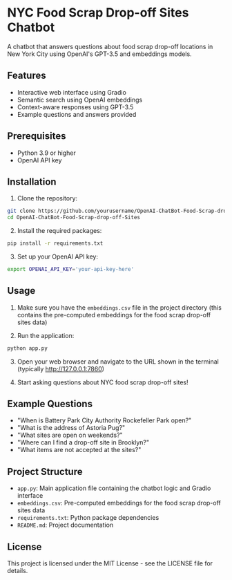 # NYC Food Scrap Drop-off Sites Chatbot

A chatbot that answers questions about food scrap drop-off locations in New York City using OpenAI's GPT-3.5 and embeddings models.

## Features

- Interactive web interface using Gradio
- Semantic search using OpenAI embeddings
- Context-aware responses using GPT-3.5
- Example questions and answers provided

## Prerequisites

- Python 3.9 or higher
- OpenAI API key

## Installation

1. Clone the repository:
```bash
git clone https://github.com/yourusername/OpenAI-ChatBot-Food-Scrap-drop-off-Sites.git
cd OpenAI-ChatBot-Food-Scrap-drop-off-Sites
```

2. Install the required packages:
```bash
pip install -r requirements.txt
```

3. Set up your OpenAI API key:
```bash
export OPENAI_API_KEY='your-api-key-here'
```

## Usage

1. Make sure you have the `embeddings.csv` file in the project directory (this contains the pre-computed embeddings for the food scrap drop-off sites data)

2. Run the application:
```bash
python app.py
```

3. Open your web browser and navigate to the URL shown in the terminal (typically http://127.0.0.1:7860)

4. Start asking questions about NYC food scrap drop-off sites!

## Example Questions

- "When is Battery Park City Authority Rockefeller Park open?"
- "What is the address of Astoria Pug?"
- "What sites are open on weekends?"
- "Where can I find a drop-off site in Brooklyn?"
- "What items are not accepted at the sites?"

## Project Structure

- `app.py`: Main application file containing the chatbot logic and Gradio interface
- `embeddings.csv`: Pre-computed embeddings for the food scrap drop-off sites data
- `requirements.txt`: Python package dependencies
- `README.md`: Project documentation

## License

This project is licensed under the MIT License - see the LICENSE file for details.